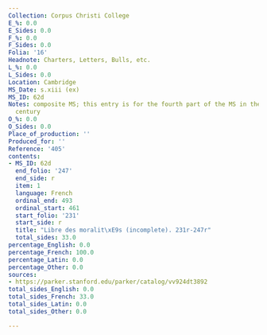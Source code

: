 ```yaml
---
Collection: Corpus Christi College
E_%: 0.0
E_Sides: 0.0
F_%: 0.0
F_Sides: 0.0
Folia: '16'
Headnote: Charters, Letters, Bulls, etc.
L_%: 0.0
L_Sides: 0.0
Location: Cambridge
MS_Date: s.xiii (ex)
MS_ID: 62d
Notes: composite MS; this entry is for the fourth part of the MS in the thirteenth
  century
O_%: 0.0
O_Sides: 0.0
Place_of_production: ''
Produced_for: ''
Reference: '405'
contents:
- MS_ID: 62d
  end_folio: '247'
  end_side: r
  item: 1
  language: French
  ordinal_end: 493
  ordinal_start: 461
  start_folio: '231'
  start_side: r
  title: "Libre des moralit\xE9s (incomplete). 231r-247r"
  total_sides: 33.0
percentage_English: 0.0
percentage_French: 100.0
percentage_Latin: 0.0
percentage_Other: 0.0
sources:
- https://parker.stanford.edu/parker/catalog/vv924dt3892
total_sides_English: 0.0
total_sides_French: 33.0
total_sides_Latin: 0.0
total_sides_Other: 0.0

---
```

